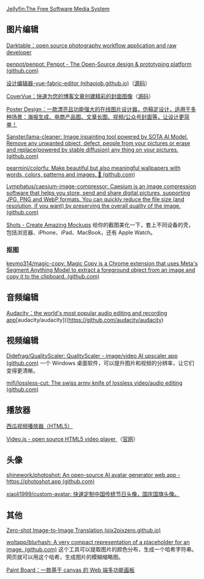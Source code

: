 [Jellyfin:The Free Software Media System](https://jellyfin.org/)

## 图片编辑

[Darktable：open source photography workflow application and raw developer]([darktable](https://www.darktable.org/))

[penpot/penpot: Penpot - The Open-Source design & prototyping platform (github.com)](https://github.com/penpot/penpot)

[设计编辑器-vue-fabric-editor (nihaojob.github.io)](https://nihaojob.github.io/vue-fabric-editor/)（[源码](https://github.com/nihaojob/vue-fabric-editor)）

[CoverVue：快速为您的博客文章创建精彩的封面图像](https://covervue.manchan.top/)（[源码](https://github.com/manchan4869/CoverVue)）

[Poster Design：一款漂亮且功能强大的在线图片设计器，仿稿定设计，适用于多种场景：海报生成、电商产品图、文章长图、视频/公众号封面等，让设计更简单！](https://github.com/palxiao/poster-design)

[Sanster/lama-cleaner: Image inpainting tool powered by SOTA AI Model. Remove any unwanted object, defect, people from your pictures or erase and replace(powered by stable diffusion) any thing on your pictures. (github.com)](https://github.com/Sanster/lama-cleaner)

[pearmini/colorfu: Make beautiful but also meaningful wallpapers with words, colors, patterns and images. 🌈 (github.com)](https://github.com/pearmini/colorfu)

[Lymphatus/caesium-image-compressor: Caesium is an image compression software that helps you store, send and share digital pictures, supporting JPG, PNG and WebP formats. You can quickly reduce the file size (and resolution, if you want) by preserving the overall quality of the image. (github.com)](https://github.com/Lymphatus/caesium-image-compressor)

[Shots - Create Amazing Mockups](https://shots.so/) 给你的截图美化一下，套上不同设备的壳，包括浏览器、iPhone、iPad、MacBook，还有 Apple Watch。

###  抠图

[kevmo314/magic-copy: Magic Copy is a Chrome extension that uses Meta's Segment Anything Model to extract a foreground object from an image and copy it to the clipboard. (github.com)](https://github.com/kevmo314/magic-copy)


## 音频编辑

[ Audacity：the world's most popular audio editing and recording app](https://www.audacityteam.org/)[audacity/audacity]((https://github.com/audacity/audacity)


## 视频编辑

[Djdefrag/QualityScaler: QualityScaler - image/video AI upscaler app (github.com)](https://github.com/Djdefrag/QualityScaler) 一个 Windows 桌面软件，可以提升图片和视频的分辨率，让它们变得更清晰。

[mifi/lossless-cut: The swiss army knife of lossless video/audio editing (github.com)](https://github.com/mifi/lossless-cut)

## 播放器

[西瓜视频播放器（HTML5）](https://h5player.bytedance.com/)

[Video.js - open source HTML5 video player ](https://github.com/videojs/video.js)（[官网](https://videojs.com/)）


## 头像

[shinework/photoshot: An open-source AI avatar generator web app - https://photoshot.app (github.com)](https://github.com/shinework/photoshot)

[xiaoli1999/custom-avatar: 快速定制中国传统节日头像，国庆国旗头像。](https://github.com/xiaoli1999/custom-avatar)


## 其他

[Zero-shot Image-to-Image Translation (pix2pixzero.github.io)](https://pix2pixzero.github.io/)

[woltapp/blurhash: A very compact representation of a placeholder for an image. (github.com)](https://github.com/woltapp/blurhash) 这个工具可以提取图片的颜色分布，生成一个哈希字符串。网页就可以用这个哈希，生成图片的模糊缩略图。

[Paint Board：一款基于 canvas 的 Web 端多功能画板](https://github.com/LHRUN/paint-board)
